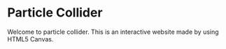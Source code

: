 # Particle Collider

Welcome to particle collider. This is an interactive website made by using HTML5 Canvas.

[Netlify-link]: (https://www.example.com)
